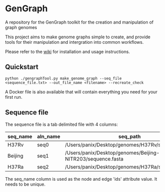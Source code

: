 # GenGraph
A repository for the GenGraph toolkit for the creation and manipulation of graph genomes

This project aims to make genome graphs simple to create, and provide tools for their manipulation and intergration into common workflows.

Please refer to the [wiki](https://github.com/jambler24/GenGraph/wiki) for installation and usage instructions. 

## Quickstart 

    python ./gengraphTool.py make_genome_graph --seq_file <sequence_file.txt> --out_file_name <filename> --recreate_check

A Docker file is also available that will contain everything you need for your first run. 



## Sequence file

The sequence file is a tab delimited file with 4 columns:

seq_name    |	aln_name	|   seq_path	|   annotation_path
------------ | ------------- | ------------- | -------------
H37Rv |	seq0 |	/Users/panix/Desktop/genomes/H37Rv/sequence.fasta |	NA
Beijing |	seq1 |	/Users/panix/Desktop/genomes/Beijing-NITR203/sequence.fasta |	NA
H37Ra |	seq2 |	/Users/panix/Desktop/genomes/H37Ra/sequence.fasta |	NA


The seq_name column is used as the node and edge 'ids' attribute value. It needs to be unique. 

